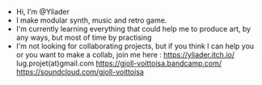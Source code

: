 -  Hi, I’m @Yliader
- I make modular synth, music and retro game.
- I'm currently learning everything that could help me to produce art, by any ways, but most of time by practising
- I'm not looking for collaborating projects, but if you think I can help you or you want to make a collab, join me here :
https://yliader.itch.io/
lug.projet(at)gmail.com
https://gjoll-voittoisa.bandcamp.com/
https://soundcloud.com/gjoll-voittoisa

